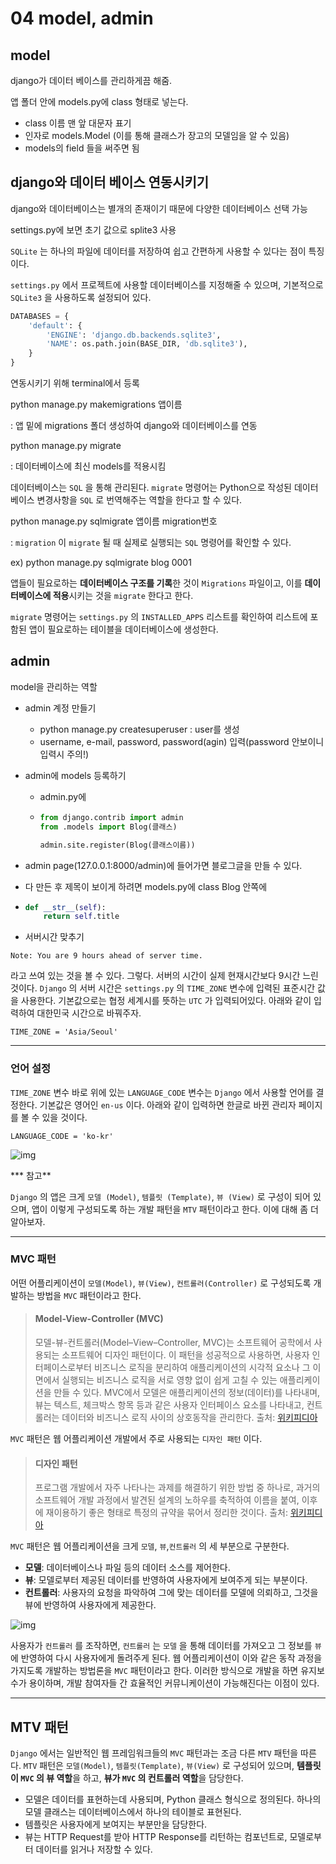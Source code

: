# 04 model, admin

## model

django가 데이터 베이스를 관리하게끔 해줌.

앱 폴더 안에 models.py에 class 형태로 넣는다. 

- class 이름 맨 앞 대문자 표기
- 인자로 models.Model (이를 통해 클래스가 장고의 모델임을 알 수 있음)
- models의 field 들을 써주면 됨



## django와 데이터 베이스 연동시키기

django와 데이터베이스는 별개의 존재이기 때문에 다양한 데이터베이스 선택 가능

settings.py에 보면 초기 값으로 splite3 사용

`SQLite` 는 하나의 파일에 데이터를 저장하여 쉽고 간편하게 사용할 수 있다는 점이 특징이다.

`settings.py` 에서 프로젝트에 사용할 데이터베이스를 지정해줄 수 있으며, 기본적으로 `SQLite3` 을 사용하도록 설정되어 있다.

```python
DATABASES = {
    'default': {
        'ENGINE': 'django.db.backends.sqlite3',
        'NAME': os.path.join(BASE_DIR, 'db.sqlite3'),
    }
}
```

  연동시키기 위해 terminal에서 등록

python manage.py makemigrations 앱이름

: 앱 밑에 migrations 폴더 생성하여 django와 데이터베이스를 연동

python manage.py migrate

: 데이터베이스에 최신 models를 적용시킴

데이터베이스는 `SQL` 을 통해 관리된다. `migrate` 명령어는 Python으로 작성된 데이터베이스 변경사항을 `SQL` 로 번역해주는 역할을 한다고 할 수 있다.

python manage.py sqlmigrate 앱이름 migration번호

:  `migration` 이 `migrate` 될 때 실제로 실행되는 `SQL` 명령어를 확인할 수 있다.

ex) python manage.py sqlmigrate blog 0001



앱들이 필요로하는 **데이터베이스 구조를 기록**한 것이 `Migrations` 파일이고, 이를 **데이터베이스에 적용**시키는 것을 `migrate` 한다고 한다.

`migrate` 명령어는 `settings.py` 의 `INSTALLED_APPS` 리스트를 확인하여 리스트에 포함된 앱이 필요로하는 테이블을 데이터베이스에 생성한다.



## admin

model을 관리하는 역할

- admin 계정 만들기
  - python manage.py createsuperuser : user를 생성
  - username, e-mail, password, password(agin) 입력(password 안보이니 입력시 주의!)

- admin에 models 등록하기

  - admin.py에

  - ```python
    from django.contrib import admin
    from .models import Blog(클래스)
    
    admin.site.register(Blog(클래스이름))
    ```

- admin page(127.0.0.1:8000/admin)에 들어가면 블로그글을 만들 수 있다.

- 다 만든 후 제목이 보이게 하려면 models.py에 class Blog 안쪽에

- ```python
  def __str__(self):
      return self.title
  ```



- 서버시간 맞추기

```re
Note: You are 9 hours ahead of server time.
```

라고 쓰여 있는 것을 볼 수 있다.
그렇다. 서버의 시간이 실제 현재시간보다 9시간 느린 것이다.
`Django` 의 서버 시간은 `settings.py` 의 `TIME_ZONE` 변수에 입력된 표준시간 값을 사용한다. 기본값으로는 협정 세계시를 뜻하는 `UTC` 가 입력되어있다.
아래와 같이 입력하여 대한민국 시간으로 바꿔주자.

```
TIME_ZONE = 'Asia/Seoul'
```

------

### 언어 설정

`TIME_ZONE` 변수 바로 위에 있는 `LANGUAGE_CODE` 변수는 `Django` 에서 사용할 언어를 결정한다. 기본값은 영어인 `en-us` 이다.
아래와 같이 입력하면 한글로 바뀐 관리자 페이지를 볼 수 있을 것이다.

```
LANGUAGE_CODE = 'ko-kr'
```

![img](https://nachwon.github.io/img/django_tutorial/admin_kor.png)





*** 참고**

`Django` 의 앱은 크게 `모델 (Model)`, `템플릿 (Template)`, `뷰 (View)` 로 구성이 되어 있으며, 앱이 이렇게 구성되도록 하는 개발 패턴을 `MTV` 패턴이라고 한다. 이에 대해 좀 더 알아보자.

------

### MVC 패턴

어떤 어플리케이션이 `모델(Model)`, `뷰(View)`, `컨트롤러(Controller)` 로 구성되도록 개발하는 방법을 `MVC` 패턴이라고 한다.

> #### Model-View-Controller (MVC)
>
> 모델-뷰-컨트롤러(Model–View–Controller, MVC)는 소프트웨어 공학에서 사용되는 소프트웨어 디자인 패턴이다. 이 패턴을 성공적으로 사용하면, 사용자 인터페이스로부터 비즈니스 로직을 분리하여 애플리케이션의 시각적 요소나 그 이면에서 실행되는 비즈니스 로직을 서로 영향 없이 쉽게 고칠 수 있는 애플리케이션을 만들 수 있다. MVC에서 모델은 애플리케이션의 정보(데이터)를 나타내며, 뷰는 텍스트, 체크박스 항목 등과 같은 사용자 인터페이스 요소를 나타내고, 컨트롤러는 데이터와 비즈니스 로직 사이의 상호동작을 관리한다.
> 출처: [위키피디아](https://ko.wikipedia.org/wiki/모델-뷰-컨트롤러)

`MVC` 패턴은 웹 어플리케이션 개발에서 주로 사용되는 `디자인 패턴` 이다.

> #### 디자인 패턴
>
> 프로그램 개발에서 자주 나타나는 과제를 해결하기 위한 방법 중 하나로, 과거의 소프트웨어 개발 과정에서 발견된 설계의 노하우를 축적하여 이름을 붙여, 이후에 재이용하기 좋은 형태로 특정의 규약을 묶어서 정리한 것이다.
> 출처: [위키피디아](https://ko.wikipedia.org/wiki/디자인_패턴)

`MVC` 패턴은 웹 어플리케이션을 크게 `모델`, `뷰`,`컨트롤러` 의 세 부분으로 구분한다.

- **모델**: 데이터베이스나 파일 등의 데이터 소스를 제어한다.
- **뷰**: 모델로부터 제공된 데이터를 반영하여 사용자에게 보여주게 되는 부분이다.
- **컨트롤러**: 사용자의 요청을 파악하여 그에 맞는 데이터를 모델에 의뢰하고, 그것을 뷰에 반영하여 사용자에게 제공한다.

![img](https://nachwon.github.io/img/django_tutorial/MVC.png)

사용자가 `컨트롤러` 를 조작하면, `컨트롤러` 는 `모델` 을 통해 데이터를 가져오고 그 정보를 `뷰` 에 반영하여 다시 사용자에게 돌려주게 된다.
웹 어플리케이션이 이와 같은 동작 과정을 가지도록 개발하는 방법론을 `MVC` 패턴이라고 한다. 이러한 방식으로 개발을 하면 유지보수가 용이하며, 개발 참여자들 간 효율적인 커뮤니케이션이 가능해진다는 이점이 있다.

------

## MTV 패턴

`Django` 에서는 일반적인 웹 프레임워크들의 `MVC` 패턴과는 조금 다른 `MTV` 패턴을 따른다.
`MTV` 패턴은 `모델(Model)`, `템플릿(Template)`, `뷰(View)` 로 구성되어 있으며, **템플릿이 `MVC` 의 뷰 역할**을 하고, **뷰가 `MVC` 의 컨트롤러 역할**을 담당한다.

- 모델은 데이터를 표현하는데 사용되며, Python 클래스 형식으로 정의된다. 하나의 모델 클래스는 데이터베이스에서 하나의 테이블로 표현된다.
- 템플릿은 사용자에게 보여지는 부분만을 담당한다.
- 뷰는 HTTP Request를 받아 HTTP Response를 리턴하는 컴포넌트로, 모델로부터 데이터를 읽거나 저장할 수 있다.